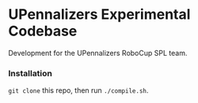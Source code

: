 # UPennalizers Experimental Codebase
Development for the UPennalizers RoboCup SPL team.

### Installation
`git clone` this repo, then run `./compile.sh`.
